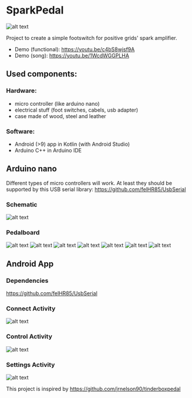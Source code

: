 # SparkPedal
![alt text](https://github.com/nanos87/SparkPedal/blob/master/App/Android/app/src/main/res/mipmap-xxxhdpi/ic_launcher.png "logo")

Project to create a simple footswitch for positive grids' spark amplifier.

- Demo (functional): https://youtu.be/c4bS8wjsf9A
- Demo (song): https://youtu.be/1WcdWGGPLHA

## Used components:
### Hardware:
- micro controller (like arduino nano)
- electrical stuff (foot switches, cabels, usb adapter)
- case made of wood, steel and leather

### Software:
- Android (>9) app in Kotlin (with Android Studio)
- Arduino C++ in Arduino IDE


## Arduino nano
Different types of micro controllers will work.
At least they should be supported by this USB serial library: https://github.com/felHR85/UsbSerial

### Schematic
![alt text](https://github.com/nanos87/SparkPedal/blob/master/Arduino/SparkPedal_Schematic.png "schematic")

### Pedalboard
![alt text](https://github.com/nanos87/SparkPedal/blob/master/Pedalboard/pb_front.png "pedalboard front")
![alt text](https://github.com/nanos87/SparkPedal/blob/master/Pedalboard/pb_back.png "pedalboard back")
![alt text](https://github.com/nanos87/SparkPedal/blob/master/Pedalboard/pb_left.png "pedalboard left")
![alt text](https://github.com/nanos87/SparkPedal/blob/master/Pedalboard/pb_right.png "pedalboard right")
![alt text](https://github.com/nanos87/SparkPedal/blob/master/Pedalboard/pb_front_led.png "pedalboard led")
![alt text](https://github.com/nanos87/SparkPedal/blob/master/Pedalboard/pb_front_1.png "pedalboard top")
![alt text](https://github.com/nanos87/SparkPedal/blob/master/Pedalboard/Pedalboard.png "draft")


## Android App 
### Dependencies
https://github.com/felHR85/UsbSerial

### Connect Activity
![alt text](https://github.com/nanos87/SparkPedal/blob/master/App/Drafts/app_connect.png "connect")

### Control Activity
![alt text](https://github.com/nanos87/SparkPedal/blob/master/App/Drafts/app_control.png "control")

### Settings Activity
![alt text](https://github.com/nanos87/SparkPedal/blob/master/App/Drafts/app_setting.png "setting")


This project is inspired by https://github.com/jrnelson90/tinderboxpedal
